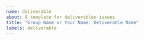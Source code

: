 ```yaml
---
name: deliverable
about: A template for deliverables issues
title: "Group Name or Your Name: Deliverable Name"
labels: deliverable
---
```


<!--
  make this issue easy to find:

  - milestone: the current module
  - assign: yourself (and all group members, if it's a group project)
  - labels: `individual` or `group`
  - project board: move this issue to the `deliverables` board
-->

<!-- if it's a group project, list all members:

- name:
- name:
- name:
- name:
- ...
-->

<!-- describe the deliverable -->

<!-- paste the checklist from the module README -->
